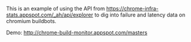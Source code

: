 This is an example of using the API from https://chrome-infra-stats.appspot.com/_ah/api/explorer to dig into failure and latency data on chromium buildbots.

Demo: http://chrome-build-monitor.appspot.com/masters
